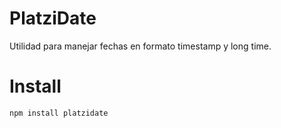 # PlatziDate

Utilidad para manejar fechas en formato timestamp y long time.

# Install

```bash
npm install platzidate
```